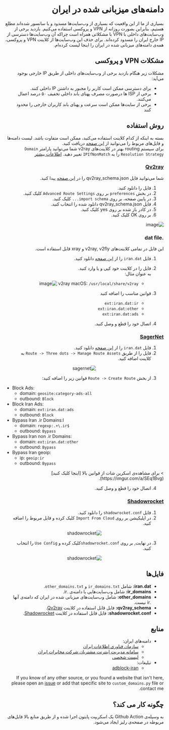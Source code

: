 <div dir=rtl>

#  دامنه‌های میزبانی شده در ایران

بسیاری از ما از این واقعیت که بسیاری از وب‌سایت‌ها مسدود و یا سانسور شده‌اند مطلع هستیم، بنابراین بصورت روزانه از VPN و پروکسی استفاده می‌کنیم.
بازدید برخی از وب‌سایت‌های داخلی با VPN با مشکلاتی همراه است چراکه آن وب‌سایت‌ها دسترسی از IP خارج ایران را مسدود کرده‌اند.
برای حذف این وب‌سایت‌ها از کلاینت VPN و پروکسی، همه‌ی دامنه‌های میزبانی شده در ایران را اینجا لیست کرده‌ام.


## مشکلات VPN و پروکسی

مشکلات زیر هنگام بازدید برخی از وب‌سایت‌های داخلی از طریق IP خارجی بوجود می‌آید:

- برای دسترسی ممکن است کاربر را مجبور به داشتن IP داخلی کنند.
- برخی از ISP ها درصورت مصرف پهنای باند داخلی تخفیف ۵۰ درصد اعمال می‌کنند.
- برخی از سایت‌ها ممکن است سرعت و پهنای باند کاربران خارجی را محدود کنند


## روش استفاده

بسته به اینکه از کدام کلاینت استفاده می‌کنید، ممکن است متفاوت باشد.  لیست دامنه‌ها و فایل‌های مربوط را می‌توانید از [این صفحه](https://github.com/SamadiPour/iran-hosted-domains/releases) دریافت کنید.  
برای سیستم routing بهتر در کلاینت‌های v2ray شما می‌توانید پارامتر `Domain Resolution Strategy` را به `IPIfNonMatch` تغییر دهید. [اطلاعات بیشتر](https://www.v2ray.com/en/configuration/routing.html) 


### [Qv2ray](https://github.com/Qv2ray/Qv2ray)


شما می‌توانید فایل qv2ray_schema.json را در [این صفحه](https://github.com/SamadiPour/iran-hosted-domains/releases) پیدا کنید.
  
1. فایل را دانلود کنید.
2. در بخش `preferences` بر روی `Advanced Route Settings` کلیک کنید.
3. در پایین صفحه، بر روی `import schema...` کلیک کنید.
4. فایل qv2ray_schema.json دانلود شده را انتخاب کنید.
5. در کادر باز شده بر روی yes کلیک کنید.
6. بر روی OK کلیک کنید.

![image](https://user-images.githubusercontent.com/24422125/115480663-397d3880-a260-11eb-88db-d3d7f8074767.png)

### .dat file

این فایل در تمامی کلاینت‌های v2ray, v2fly و xray قابل استفاده است.

1. فایل `iran.dat` را از [این صفحه](https://github.com/SamadiPour/iran-hosted-domains/releases) دانلود کنید.
2. فایل را در کلاینت خود کپی و یا وارد کنید.  
  به عنوان مثال:
    - v2ray macOS: `/usr/local/share/v2ray`
    ![image](https://user-images.githubusercontent.com/24422125/123522516-f2ce1380-d6d2-11eb-971f-0176f6e5b8ec.png)

3. قوانین مناسب را اضافه کنید
    - `ext:iran.dat:ir`
    - `ext:iran.dat:other`
    - `ext:iran.dat:ads`

4. اتصال خود را قطع و وصل کنید.
  
### [SagerNet](https://github.com/SagerNet/SagerNet)
1. فایل `iran.dat` را از [این صفحه](https://github.com/SamadiPour/iran-hosted-domains/releases) دانلود کنید.
2. فایل را از طریق `Route -> Three dots -> Manage Route Assets`  به کلاینت اضافه کنید.
<p align="center">
  <img alt="sagernet" src="https://user-images.githubusercontent.com/24422125/123522689-1cd40580-d6d4-11eb-90c1-a0341927e283.jpg">
</p>

3.  از بخش  `Route -> Create Route` قوانین زیر را اضافه کنید:   
</div>  

- Block Ads:
  - domain: `geosite:category-ads-all`
  - outbound: `Block`
- Block Iran Ads:
  - domain: `ext:iran.dat:ads`
  - outbound: `Block`
- Bypass Iran .ir Domains:ا
  - domain: `regexp:.+\.ir$`
  - outbound: `Bypass`
- Bypass Iran non .ir Domains:
  - domain: `ext:iran.dat:other`
  - outbound: `Bypass`
- Bypass Iran geoip:
  - ip: `geoip:ir`
  - outbound: `Bypass`

<div dir=rtl>
> برای مشاهده‌ی اسکرین شات از قوانین بالا [اینجا کلیک کنید](https://imgur.com/a/SEq1Bvg).

4. اتصال خود را قطع و وصل کنید.

### [Shadowrocket](https://apps.apple.com/us/app/shadowrocket/id932747118)

1. فایل `shadowrocket.conf` را دانلود کنید.
2. در اپلیکیشن بر روی `Import From Cloud` کلیک کرده و فایل مربوط را اضافه کنید.

<p align="center">
  <img alt="shadowrocket" src="https://user-images.githubusercontent.com/24422125/124380820-3678dc80-dcd4-11eb-8f59-96fb619d5710.png">
</p>

3. در نهایت, بر روی `shadowrocket.conf`کلیک کرده و `Use Config` را انتخاب کنید.

<p align="center">
  <img alt="shadowrocket" src="https://user-images.githubusercontent.com/24422125/124380847-5d371300-dcd4-11eb-8274-aa72d470357f.png">
</p>


## فایل‌ها

- **iran.dat:** شامل `ir_domains.txt` و `other_domains.txt`.
- **ir_domains:** شامل وب‌سایت‌هایی با دامنه‌ی .ir.
- **other_domains:** شامل وب‌سایت‌های میزبانی شده در ایران که دامنه‌ی آنها .ir نیست.
- **qv2ray_schema:** فایل قابل استفاده در کلاینت [Qv2ray](https://github.com/Qv2ray/Qv2ray).
- **shadowrocket.conf:** فایل قابل استفاده در کلاینت [Shadowrocket](https://apps.apple.com/us/app/shadowrocket/id932747118).

## منابع

- دامنه‌های ایران:
  - [سازمان فناوری اطلاعات ایران](https://g2b.ito.gov.ir/index.php/site/list_ip)
  - [سامانه مدیریت اینترنت مشتریان شرکت مخابرات ایران](https://adsl.tci.ir/panel/sites)
  - [لیست شخصی](https://github.com/SamadiPour/iran-hosted-domains/blob/main/src/data/custom_domains.py)
- تبلیغات:
  - [adblock-iran](https://github.com/farrokhi/adblock-iran)

If you know of any other source, or you found a website that isn't here, please open
an [issue](https://github.com/SamadiPour/iran-hosted-domains/issues) or add that specific site to `custom_domains.py`
file or contact me.

## چگونه کار می کند؟

به وسیله‌ی Github Action یک اسکریپت پایتون اجرا شده و از طریق منابع بالا فایل‌های مربوطه در صفحه‌ی رلیز ایجاد می‌شود.

</div>  
